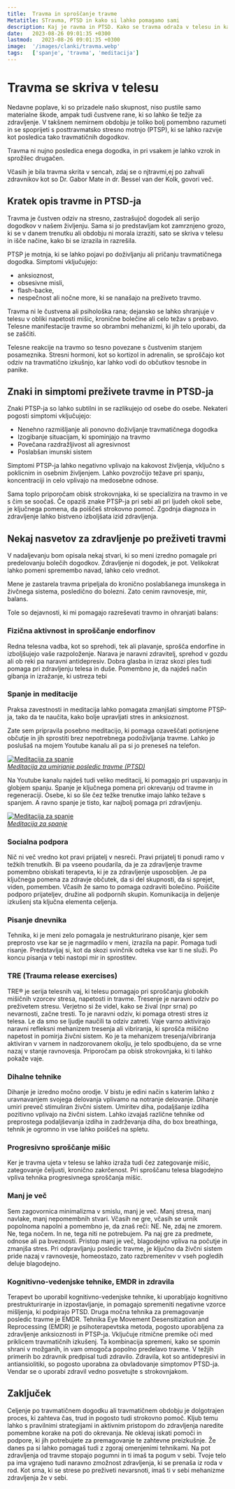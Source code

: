 ```yaml
---
title:  Travma in sproščanje travme
Metatitle: STravma, PTSD in kako si lahko pomagamo sami
description: Kaj je ravma in PTSD. Kako se travma odraža v telesu in kako si lahko pomagamo, če sumimo, da imamo posledice travmatičnega dogodka ali serijo travmatičnih dogodkov
date:   2023-08-26 09:01:35 +0300
lastmod:   2023-08-26 09:01:35 +0300
image:  '/images/clanki/travma.webp'
tags:   ['spanje', 'travma', 'meditacija']
---
```



# Travma se skriva v telesu 

Nedavne poplave, ki so prizadele našo skupnost, niso pustile samo materialne škode, ampak tudi čustvene rane, ki so lahko še težje za zdravljenje. V takšnem nemirnem obdobju je toliko bolj pomembno razumeti in se spoprijeti s posttravmatsko stresno motnjo (PTSP), ki se lahko razvije kot posledica tako travmatičnih dogodkov.

Travma ni nujno posledica enega dogodka, in pri vsakem je lahko vzrok in sprožilec drugačen.

Včasih je bila travma skrita v sencah, zdaj se o njtravmi,ej po zahvali zdravnikov kot so Dr. Gabor Mate in dr. Bessel van der Kolk, govori več.


## Kratek opis travme in PTSD-ja
Travma je čustven odziv na stresno, zastrašujoč dogodek ali serijo dogodkov v našem življenju. Sama si jo predstavljam kot zamrznjeno grozo, ki se v danem trenutku ali obdobju ni morala izraziti, sato se skriva v telesu in išče načine, kako bi se izrazila in razrešila.

PTSP je motnja, ki se lahko pojavi po doživljanju ali pričanju travmatičnega dogodka. Simptomi vključujejo:
- anksioznost, 
- obsesivne misli,
- flash-backe,
- nespečnost ali nočne more, ki se nanašajo na preživeto travmo.

Travma ni le čustvena ali psihološka rana; dejansko se lahko shranjuje v telesu v obliki napetosti mišic, kronične bolečine ali celo težav s prebavo. Telesne manifestacije travme so obrambni mehanizmi, ki jih telo uporabi, da se zaščiti.

Telesne reakcije na travmo so tesno povezane s čustvenim stanjem posameznika. Stresni hormoni, kot so kortizol in adrenalin, se sproščajo kot odziv na travmatično izkušnjo, kar lahko vodi do občutkov tesnobe in panike.

## Znaki in simptomi preživete travme in PTSD-ja

Znaki PTSP-ja so lahko subtilni in se razlikujejo od osebe do osebe. Nekateri pogosti simptomi vključujejo:

- Nenehno razmišljanje ali ponovno doživljanje travmatičnega dogodka
- Izogibanje situacijam, ki spominjajo na travmo
- Povečana razdražljivost ali agresivnost
- Poslabšan imunski sistem

Simptomi PTSP-ja lahko negativno vplivajo na kakovost življenja, vključno s poklicnim in osebnim življenjem. Lahko povzročijo težave pri spanju, koncentraciji in celo vplivajo na medosebne odnose.

Sama toplo priporočam obisk strokovnjaka, ki se specializira na travmo in ve s čim se soočaš.
Če opaziš znake PTSP-ja pri sebi ali pri ljudeh okoli sebe, je ključnega pomena, da poiščeš strokovno pomoč. Zgodnja diagnoza in zdravljenje lahko bistveno izboljšata izid zdravljenja.



## Nekaj nasvetov za zdravljenje po preživeti travmi
V nadaljevanju bom opisala nekaj stvari, ki so meni izredno pomagale pri predelovanju bolečih dogodkov. Zdravljenje ni dogodek, je pot. Velikokrat lahko pomeni spremembo navad, lahko celo vrednot. 

Mene je zastarela travma pripeljala do kronično poslabšanega imunskega in živčnega sistema, posledično do bolezni. Zato cenim ravnovesje, mir, balans.

Tole so dejavnosti, ki mi pomagajo razreševati travmo in ohranjati balans:



### Fizična aktivnost in sproščanje endorfinov
Redna telesna vadba, kot so sprehodi, tek ali plavanje, sprošča endorfine in izboljšujejo vaše razpoloženje. Narava je naravni zdravitelj, sprehod v gozdu ali ob reki pa naravni antidepresiv. Dobra glasba in izraz skozi ples tudi pomaga pri zdravljenju telesa in duše. Pomembno je, da najdeš način gibanja in izražanje, ki ustreza tebi

### Spanje in meditacije
Praksa zavestnosti in meditacija lahko pomagata zmanjšati simptome PTSP-ja, tako da te naučita, kako bolje upravljati stres in anksioznost.

Zate sem pripravila posebno meditacijo, ki pomaga ozaveščati potisnjene občutje in jih sprostiti brez nepotrebnega podoživljanja travme. Lahko jo poslušaš na mojem Youtube kanalu ali pa si jo preneseš na telefon.

<div class="gallery-box">
  <div class="gallery">
    <a href="https://youtu.be/llH7Zcard7U"><img alt="Meditacija za spanje" src="/images/clanki/meditacija-za-lajsanje-travme-yt.webp"><a>
  </div>
  <em><a href="https://youtu.be/llH7Zcard7U">Meditacija za umirjanje posledic travme (PTSD)</a></em>
</div>

Na Youtube kanalu najdeš tudi veliko meditacij, ki pomagajo pri uspavanju in globjem spanju. Spanje je ključnega pomena pri okrevanju od travme in regeneraciji. Osebe, ki so šle čez težke trenutke imajo lahko težave s spanjem. A ravno spanje je tisto, kar najbolj pomaga pri zdravljenju. 

<div class="gallery-box">
  <div class="gallery">
    <a href="https://youtu.be/7i2bf9Ditrs"><img alt="Meditacija za spanje" src="/images/clanki/meditacija-za-spanje-yt.webp"><a>
  </div>
  <em><a href="https://youtu.be/7i2bf9Ditrs">Meditacija za spanje</a></em>
</div>


### Socialna podpora
Nič ni več vredno kot pravi prijatelj v nesreči. Pravi prijatelj ti ponudi ramo v težkih trenutkih. Bi pa vseeno poudarila, da je za zdravljenje travme pomembno obiskati terapevta, ki je za zdravljenje usposobljen. 
Je pa ključnega pomena za zdravje občutek, da si del skupnosti, da si sprejet, viden, pomemben. Včasih že samo to pomaga ozdraviti bolečino.
Poiščite podporo prijateljev, družine ali podpornih skupin. Komunikacija in deljenje izkušenj sta ključna elementa celjenja.


### Pisanje dnevnika
Tehnika, ki je meni zelo pomagala je nestrukturirano pisanje, kjer sem preprosto vse kar se je nagrmadilo v meni, izrazila na papir. Pomaga tudi risanje. Predstavljaj si, kot da skozi svinčnik odteka vse kar ti ne služi. Po koncu pisanja v tebi nastopi mir in sprostitev. 

### TRE (Trauma release exercises)
TRE® je serija telesnih vaj, ki telesu pomagajo pri sproščanju globokih mišičnih vzorcev stresa, napetosti in travme. Tresenje je naravni odziv po preživetem stresu. Verjetno si že videl, kako se žival (npr srna) po nevarnosti, začne tresti. To je naravni odziv, ki pomaga otresti stres iz telesa. Le da smo se ljudje naučili ta odziv zatreti. Vaje varno aktivirajo naravni refleksni mehanizem tresenja ali vibriranja, ki sprošča mišično napetost in pomirja živčni sistem. Ko je ta mehanizem tresenja/vibriranja aktiviran v varnem in nadzorovanem okolju, je telo spodbujeno, da se vrne nazaj v stanje ravnovesja. Priporočam pa obisk strokovnjaka, ki ti lahko pokaže vaje.

### Dihalne tehnike
Dihanje je izredno močno orodje. V bistu je edini način s katerim lahko z uravnavanjem svojega delovanja vplivamo na notranje delovanje. Dihanje umiri preveč stimuliran živčni sistem. Umiritev diha, podaljšanje izdiha pozitivno vplivajo na živčni sistem. Lahko izvajaš različne tehnike od preprostega podaljševanja izdiha in zadrževanja diha, do box breathinga, tehnik je ogromno in vse lahko poiščeš na spletu.

### Progresivno sproščanje mišic
Ker je travma ujeta v telesu se lahko izraža tudi čez zategovanje mišic, zategovanje čeljusti, kronično zakrčenost. Pri sproščanu telesa blagodejno vpliva tehnika progresivnega sproščanja mišic. 

### Manj je več
Sem zagovornica minimalizma v smislu, manj je več. Manj stresa, manj navlake, manj nepomembnih stvari. Včasih ne gre, včasih se urnik popolnoma napolni a pomembno je, da znaš reči: NE. Ne, zdaj ne zmorem. Ne, tega nočem. In ne, tega niti ne potrebujem. Pa naj gre za predmete, odnose ali pa bveznosti. Pristop manj je več, blagodejno vpliva na počutje in zmanjša stres. Pri odpravljanju posledic travme, je ključno da živčni sistem pride nazaj v ravnovesje, homeostazo, zato razbremenitev v vseh pogledih deluje blagodejno.

### Kognitivno-vedenjske tehnike, EMDR in zdravila
Terapevt bo uporabil kognitivno-vedenjske tehnike, ki uporabljajo kognitivno prestrukturiranje in izpostavljanje, in pomagajo spremeniti negativne vzorce mišljenja, ki podpirajo PTSD.
Druga močna tehnika za premagovanje posledic travme je EMDR. Tehnika Eye Movement Desensitization and Reprocessing (EMDR) je psihoterapevtska metoda, pogosto uporabljena za zdravljenje anksioznosti in PTSP-ja. Vključuje ritmične premike oči med priklicem travmatičnih izkušenj. Ta kombinacija spremeni, kako se spomin shrani v možganih, in vam omogoča popolno predelavo travme.
V težjih primerih bo zdravnik predpisal tudi zdravilo. Zdravila, kot so antidepresivi in antiansiolitiki, so pogosto uporabna za obvladovanje simptomov PTSD-ja. Vendar se o uporabi zdravil vedno posvetujte s strokovnjakom.



## Zaključek
Celjenje po travmatičnem dogodku ali travmatičnem obdobju je dolgotrajen proces, ki zahteva čas, trud in pogosto tudi strokovno pomoč. Kljub temu lahko s pravilnimi strategijami in aktivnim pristopom do zdravljenja naredite pomembne korake na poti do okrevanja. Ne oklevaj iskati pomoči in podpore, ki jih potrebujete za premagovanje te zahtevne preizkušnje. Že danes pa si lahko pomagaš tudi z zgoraj omenjenimi tehnikami. Na pot zdravljenja od travme stopajo pogumni in ti imaš ta pogum v sebi. Tvoje telo pa ima vgrajeno tudi naravno zmožnost zdravljenja, ki se prenaša iz roda v rod. Kot srna, ki se strese po preživeti nevarsnoti, imaš ti v sebi mehanizme zdravljenja že v sebi.